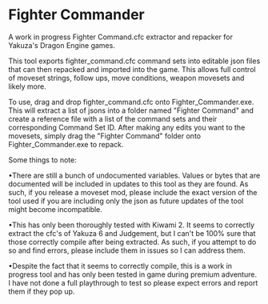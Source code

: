 # Fighter Commander
A work in progress Fighter Command.cfc extractor and repacker for Yakuza's Dragon Engine games.

This tool exports fighter_command.cfc command sets into editable json files that can then repacked and imported into the game. This allows full control of moveset strings, follow ups, move conditions, weapon movesets and likely more. 

To use, drag and drop fighter_command.cfc onto Fighter_Commander.exe. This will extract a list of jsons into a folder named "Fighter Command" and create a reference file with a list of the command sets and their corresponding Command Set ID. After making any edits you want to the movesets, simply drag the "Fighter Command" folder onto Fighter_Commander.exe to repack.

Some things to note:

•There are still a bunch of undocumented variables. Values or bytes that are documented will be included in updates to this tool as they are found. As such, if you release a moveset mod, please include the exact version of the tool used if you are including only the json as future updates of the tool might become incompatible.

•This has only been thoroughly tested with Kiwami 2. It seems to correctly extract the cfc's of Yakuza 6 and Judgement, but I can't be 100% sure that those correctly compile after being extracted. As such, if you attempt to do so and find errors, please include them in issues so I can address them.

•Despite the fact that it seems to correctly compile, this is a work in progress tool and has only been tested in game during premium adventure. I have not done a full playthrough to test so please expect errors and report them if they pop up.
